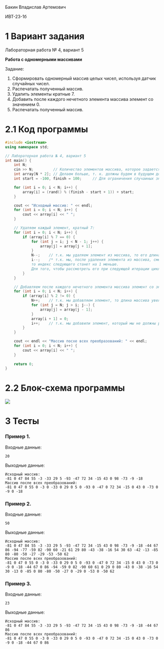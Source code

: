 Бакин Владислав Артемович

ИВТ-23-1б

# 1 Вариант задания

Лабораторная работа № 4, вариант 5

**Работа с одномерными массивами**

Задание:
1. Сформировать одномерный массив целых чисел, используя датчик случайных чисел.
2. Распечатать полученный массив.
3. Удалить элементы кратные 7.
4. Добавить после каждого нечетного элемента массива элемент со значением 0.
5. Распечатать полученный массив.

# 2.1 Код программы

```cpp
#include <iostream>
using namespace std;

// Лабораторная работа № 4, вариант 5
int main() {
    int N;
    cin >> N;         // Количество элементов массива, которое задается пользователем.
    int array[N * 2]; // Делаем больше, т. к. должны будем в будущем добавлять элементы, в случае нахождения нечетных.
    int start = -100, finish = 100;     // Для ограничения случаиных значений элементов массива от -100 до 100.

    for (int i = 0; i < N; i++) {
        array[i] = (rand() % (finish - start + 1)) + start;
    }

    cout << "Исходный массив: " << endl;
    for (int i = 0; i < N; i++) {
        cout << array[i] << " ";
    }

    // Удаляем каждый элемент, кратный 7:
    for (int i = 0; i < N; i++) {
        if (array[i] % 7 == 0) {
            for (int j = i; j < N - 1; j++) {
                array[j] = array[j + 1];
            }
            N--;    // т.к. мы удаляем элемент из массива, то его длина становится на 1 меньше.
            i--;    /* т.к. мы, после удаления элемента из массива, смещаем остальные элементы, 
            то индекс следующего станет на 1 меньше. 
            Для того, чтобы рассмотреть его при следующей итерации цикла, мы должны уменьшить i на 1. */
        }
    }

    // Добавляем после каждого нечетного элемента массива элемент со значением 0:
    for (int i = 0; i < N; i++) {
        if (array[i] % 2 != 0) {
            N++;    // т.к. мы добавляем элемент, то длина массива увеличивается на 1.
            for (int j = N; j > i; j--) {
                array[j] = array[j - 1]; 
            }
            array[i + 1] = 0;
            i++;    // т.к. мы добавили элемент, который мы не должны рассматривать при следующей итерации цикла, то увеличиваем i на 1
        }
    }

    cout << endl << "Массив посхе всех преобразований: " << endl;
    for (int i = 0; i < N; i++) {
        cout << array[i] << " ";
    }
    
    return 0;
}
```

# 2.2 Блок-схема программы

<image src="4_5.png">

# 3 Тесты

### Пример 1.

Входные данные:

`20`

Выходные данные:

```
Исходный массив: 
-81 0 47 84 55 -3 -33 29 5 -93 -47 72 34 -15 43 0 98 -73 -9 -18 
Массив после всех преобразований: 
-81 0 47 0 55 0 -3 0 -33 0 29 0 5 0 -93 0 -47 0 72 34 -15 0 43 0 -73 0 -9 0 -18
```

### Пример 2.

Входные данные:

`50`

Выходные данные:

```
Исходный массив: 
-81 0 47 84 55 -3 -33 29 5 -93 -47 72 34 -15 43 0 98 -73 -9 -18 -44 67 86 -94 -77 -59 82 -90 60 -21 61 29 80 -43 -38 -16 54 30 63 -42 -13 -85 80 -80 -50 -27 -29 -53 -50 62 
Массив после всех преобразований: 
-81 0 47 0 55 0 -3 0 -33 0 29 0 5 0 -93 0 -47 0 72 34 -15 0 43 0 -73 0 -9 0 -18 -44 67 0 86 -94 -59 0 82 -90 60 61 0 29 0 80 -43 0 -38 -16 54 30 -13 0 -85 0 80 -80 -50 -27 0 -29 0 -53 0 -50 62
```

### Пример 3.

Входные данные:

`23`

Выходные данные:

```
Исходный массив: 
-81 0 47 84 55 -3 -33 29 5 -93 -47 72 34 -15 43 0 98 -73 -9 -18 -44 67 86 
Массив после всех преобразований: 
-81 0 47 0 55 0 -3 0 -33 0 29 0 5 0 -93 0 -47 0 72 34 -15 0 43 0 -73 0 -9 0 -18 -44 67 0 86
```

